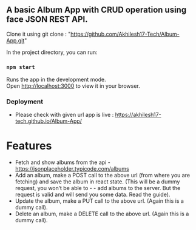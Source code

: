 ## A basic Album App with CRUD operation using face JSON REST API.

Clone it using git clone : "https://github.com/Akhilesh17-Tech/Album-App.git"

In the project directory, you can run:

### `npm start`

Runs the app in the development mode.\
Open [http://localhost:3000](http://localhost:3000) to view it in your browser.

### Deployment
- Please check with given url app is live : https://akhilesh17-tech.github.io/Album-App/

# Features 
- Fetch and show albums from the api - https://jsonplaceholder.typicode.com/albums
- Add an album, make a POST call to the above url (from where you are fetching) and save the album in react state. (This will be a dummy request, you won’t be able to - - add albums to the server. But the request is valid and will send you some data. Read the guide).
- Update the album, make a PUT call to the above url. (Again this is a dummy call).
- Delete an album, make a DELETE call to the above url. (Again this is a dummy call).